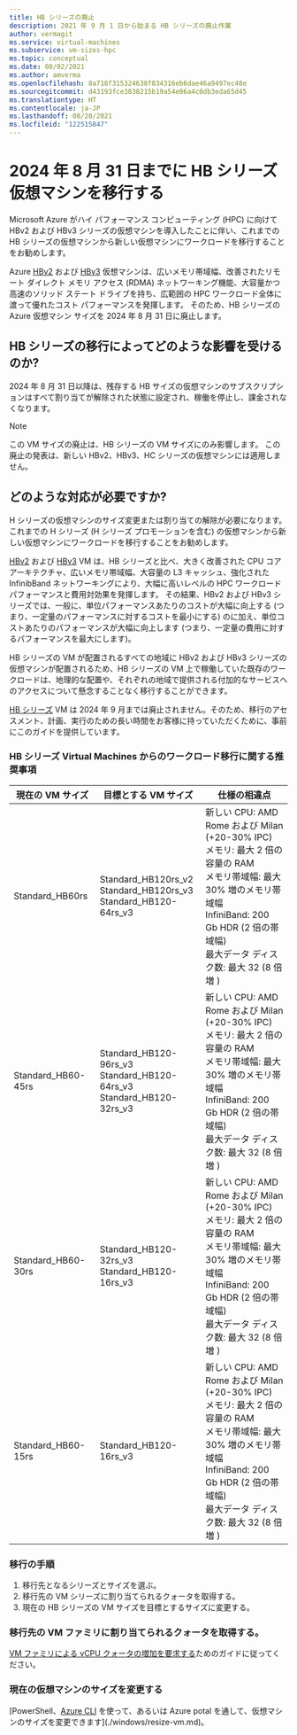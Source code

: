 ```yaml
---
title: HB シリーズの廃止
description: 2021 年 9 月 1 日から始まる HB シリーズの廃止作業
author: vermagit
ms.service: virtual-machines
ms.subservice: vm-sizes-hpc
ms.topic: conceptual
ms.date: 08/02/2021
ms.author: amverma
ms.openlocfilehash: 8a718f315324638f834316eb6dae46a9497ec48e
ms.sourcegitcommit: d43193fce3838215b19a54e06a4c0db3eda65d45
ms.translationtype: HT
ms.contentlocale: ja-JP
ms.lasthandoff: 08/20/2021
ms.locfileid: "122515847"
---
```

# <a name="migrate-your-hb-series-virtual-machines-by-august-31-2024"></a>2024 年 8 月 31 日までに HB シリーズ仮想マシンを移行する
Microsoft Azure がハイ パフォーマンス コンピューティング (HPC) に向けて HBv2 および HBv3 シリーズの仮想マシンを導入したことに伴い、これまでの HB シリーズの仮想マシンから新しい仮想マシンにワークロードを移行することをお勧めします。  

Azure [HBv2](hbv2-series.md) および [HBv3](hbv3-series.md) 仮想マシンは、広いメモリ帯域幅、改善されたリモート ダイレクト メモリ アクセス (RDMA) ネットワーキング機能、大容量かつ高速のソリッド ステート ドライブを持ち、広範囲の HPC ワークロード全体に渡って優れたコスト パフォーマンスを発揮します。 そのため、HB シリーズの Azure 仮想マシン サイズを 2024 年 8 月 31 日に廃止します。

## <a name="how-does-the-hb-series-migration-affect-me"></a>HB シリーズの移行によってどのような影響を受けるのか?  

2024 年 8 月 31 日以降は、残存する HB サイズの仮想マシンのサブスクリプションはすべて割り当てが解除された状態に設定され、稼働を停止し、課金されなくなります。  
> [!NOTE]
> この VM サイズの廃止は、HB シリーズの VM サイズにのみ影響します。 この廃止の発表は、新しい HBv2、HBv3、HC シリーズの仮想マシンには適用しません。 

## <a name="what-actions-should-i-take"></a>どのような対応が必要ですか?  

H シリーズの仮想マシンのサイズ変更または割り当ての解除が必要になります。 これまでの H シリーズ (H シリーズ プロモーションを含む) の仮想マシンから新しい仮想マシンにワークロードを移行することをお勧めします。

[HBv2](hbv2-series.md) および [HBv3](hbv3-series.md) VM は、HB シリーズと比べ、大きく改善された CPU コアアーキテクチャ、広いメモリ帯域幅、大容量の L3 キャッシュ、強化された InfinibBand ネットワーキングにより、大幅に高いレベルの HPC ワークロード パフォーマンスと費用対効果を発揮します。 その結果、HBv2 および HBv3 シリーズでは、一般に、単位パフォーマンスあたりのコストが大幅に向上する (つまり、一定量のパフォーマンスに対するコストを最小にする) のに加え、単位コストあたりのパフォーマンスが大幅に向上します (つまり、一定量の費用に対するパフォーマンスを最大にします)。

HB シリーズの VM が配置されるすべての地域に HBv2 および HBv3 シリーズの仮想マシンが配置されるため、HB シリーズの VM 上で稼働していた既存のワークロードは、地理的な配置や、それぞれの地域で提供される付加的なサービスへのアクセスについて懸念することなく移行することができます。 

[HB シリーズ](hb-series.md) VM は 2024 年 9 月までは廃止されません。そのため、移行のアセスメント、計画、実行のための長い時間をお客様に持っていただくために、事前にこのガイドを提供しています。 

### <a name="recommendations-for-workload-migration-from-hb-series-virtual-machines"></a>HB シリーズ Virtual Machines からのワークロード移行に関する推奨事項 

| 現在の VM サイズ | 目標とする VM サイズ | 仕様の相違点  |
|---|---|---|
|Standard_HB60rs |Standard_HB120rs_v2 <br> Standard_HB120rs_v3 <br> Standard_HB120-64rs_v3 |新しい CPU: AMD Rome および MiIan (+20-30% IPC) <br> メモリ: 最大 2 倍の容量の RAM  <br> メモリ帯域幅: 最大 30% 増のメモリ帯域幅 <br> InfiniBand: 200 Gb HDR (2 倍の帯域幅) <br> 最大データ ディスク数: 最大 32 (8 倍増 ) |
|Standard_HB60-45rs |Standard_HB120-96rs_v3 <br> Standard_HB120-64rs_v3 <br> Standard_HB120-32rs_v3 |新しい CPU: AMD Rome および MiIan (+20-30% IPC) <br> メモリ: 最大 2 倍の容量の RAM  <br>  メモリ帯域幅: 最大 30% 増のメモリ帯域幅 <br> InfiniBand: 200 Gb HDR (2 倍の帯域幅) <br> 最大データ ディスク数: 最大 32 (8 倍増 ) |
|Standard_HB60-30rs |Standard_HB120-32rs_v3 <br> Standard_HB120-16rs_v3 |新しい CPU: AMD Rome および MiIan (+20-30% IPC) <br> メモリ: 最大 2 倍の容量の RAM <br> メモリ帯域幅: 最大 30% 増のメモリ帯域幅 <br> InfiniBand: 200 Gb HDR (2 倍の帯域幅) <br> 最大データ ディスク数: 最大 32 (8 倍増 ) |
|Standard_HB60-15rs |Standard_HB120-16rs_v3 |新しい CPU: AMD Rome および MiIan (+20-30% IPC) <br> メモリ: 最大 2 倍の容量の RAM <br> メモリ帯域幅: 最大 30% 増のメモリ帯域幅 <br> InfiniBand: 200 Gb HDR (2 倍の帯域幅) <br> 最大データ ディスク数: 最大 32 (8 倍増 ) |


### <a name="migration-steps"></a>移行の手順 
1. 移行先となるシリーズとサイズを選ぶ。 
2. 移行先の VM シリーズに割り当てられるクォータを取得する。 
3. 現在の HB シリーズの VM サイズを目標とするサイズに変更する。 


### <a name="get-quota-for-the-target-vm-family"></a>移行先の VM ファミリに割り当てられるクォータを取得する。 

[VM ファミリによる vCPU クォータの増加を要求する](../azure-portal/supportability/per-vm-quota-requests.md)ためのガイドに従ってください。


### <a name="resize-the-current-virtual-machine"></a>現在の仮想マシンのサイズを変更する
[PowerShell、[Azure CLI](./linux/change-vm-size.md) を使って、あるいは Azure potal を通して、仮想マシンのサイズを変更できます](./windows/resize-vm.md)。

